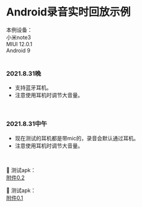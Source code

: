       
       
<br/>      
       
Android录音实时回放示例
====     
       
本例设备：     
小米note3       
MIUI 12.0.1      
Android 9     
<br/>     
        
### 2021.8.31晚     
* 支持蓝牙耳机。     
* 注意使用耳机时调节大音量。     
<br/>     
     
### 2021.8.31中午     
* 现在测试的耳机都是带mic的，录音会默认通过耳机。 
* 注意使用耳机时调节大音量。
<br/> 

🚀 测试apk：         
<a href="https://gitee.com/vigiles/headsetplayback/raw/master/app/apk/release/app-release-0.2.apk" target="_blank">附件0.2</a>   
   
🚀 测试apk：         
<a href="https://gitee.com/vigiles/headsetplayback/raw/master/app/apk/release/app-release.apk" target="_blank">附件0.1</a>    
<br/>       
     